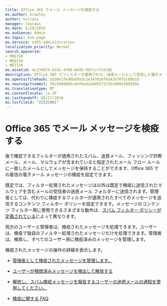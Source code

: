 ```yaml
---
title: Office 365 でメール メッセージを検疫する
ms.author: krowley
author: kccross
manager: laurawi
ms.date: 6/29/2018
ms.audience: Admin
ms.topic: hub-page
ms.service: o365-administration
localization_priority: Normal
search.appverid:
- MOE150
- MED150
- MET150
ms.assetid: 4c234874-015e-4768-8495-98fcccfc639b
description: Office 365 でフィルターが適用された、迷惑メールとして受信した電子メール メッセージを一括、フィッシング詐欺メールの着信の電子メール メッセージを検疫場所を設定することができ、後で確認できるマルウェアを保つことができます。
ms.openlocfilehash: a336e1fed0bd9a3c1e347610f6a42b70f5c80b1b
ms.sourcegitcommit: 36c5466056cdef6ad2a8d9372f2bc009a30892bb
ms.translationtype: MT
ms.contentlocale: ja-JP
ms.lasthandoff: 08/27/2018
ms.locfileid: "22532001"
---
```

# <a name="quarantine-email-messages-in-office-365"></a>Office 365 でメール メッセージを検疫する

後で確認できるフィルターが適用されたスパム、迷惑メール、フィッシング詐欺メール、メール、マルウェアが含まれていると指定されたメール フロー ルールに一致したメールとしてメッセージを保持することができます、Office 365 での着信の電子メール メッセージの検疫を設定できます。
  
既定では、フィルター処理されたメッセージは以外は既定で検疫に送信されたマルウェアを含むメールの受信者の迷惑メール フォルダーに送信されます。管理者としては、代わりに検疫するフィルターが適用されたすべてのメッセージを送信するコンテンツ フィルター ポリシーを設定できます。メッセージのコンテンツ フィルター用に使用できるさまざまな動作は、[スパム フィルター ポリシーが定義されている](https://go.microsoft.com/fwlink/?LinkId=799736)によって異なります。
  
両方のユーザーと管理者は、検疫されたメッセージを処理できます。ユーザーは、検疫で独自のフィルター処理されたメッセージだけを処理できます。管理者は、検索し、すべてのユーザー用に検疫済みのメッセージを管理します。
  
検疫されたメッセージの操作の詳細を表示します。
  
- [管理者として検疫されたメッセージを管理します。](manage-quarantined-messages-and-files.md)
    
- [ユーザーが検閲済みメッセージを検出して解放する](find-and-release-quarantined-messages-as-a-user.md)
    
- [解放し、スパム検疫メッセージを報告するユーザーの迷惑メールの通知を使用してください。](use-spam-notifications-to-release-and-report-quarantined-messages.md)
    
- [検疫に関する FAQ](quarantine-faq.md)
    

